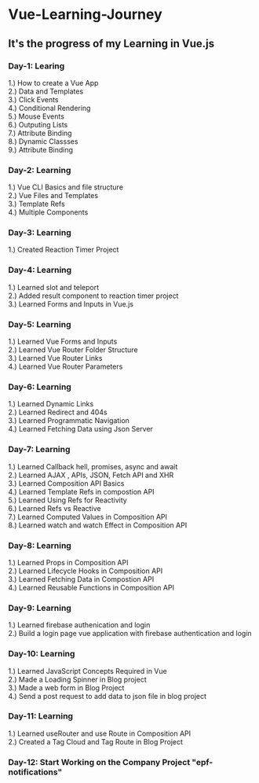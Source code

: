 # Vue-Learning-Journey
## It's the progress of my Learning in Vue.js
### Day-1: Learing
1.) How to create a Vue App\
2.) Data and Templates\
3.) Click Events\
4.) Conditional Rendering\
5.) Mouse Events\
6.) Outputing Lists\
7.) Attribute Binding\
8.) Dynamic Classses\
9.) Attribute Binding

### Day-2: Learning
1.) Vue CLI Basics and file structure\
2.) Vue Files and Templates\
3.) Template Refs \
4.) Multiple Components

### Day-3: Learning
1.) Created Reaction Timer Project

### Day-4: Learning
1.) Learned slot and teleport\
2.) Added result component to reaction timer project\
3.) Learned Forms and Inputs in Vue.js

### Day-5: Learning
1.) Learned Vue Forms and Inputs\
2.) Learned Vue Router Folder Structure\
3.) Learned Vue Router Links\
4.) Learned Vue Router Parameters

### Day-6: Learning
1.) Learned Dynamic Links\
2.) Learned Redirect and 404s\
3.) Learned Programmatic Navigation\
4.) Learned Fetching Data using Json Server

### Day-7: Learning
1.) Learned Callback hell, promises, async and await\
2.) Learned AJAX , APIs, JSON, Fetch API and XHR\
3.) Learned Composition API Basics\
4.) Learned Template Refs in compostion API\
5.) Learned Using Refs for Reactivity\
6.) Learned Refs vs Reactive\
7.) Learned Computed Values in Composition API\
8.) Learned watch and watch Effect in Composition API

### Day-8: Learning
1.) Learned Props in Composition API\
2.) Learned Lifecycle Hooks in Composition API\
3.) Learned Fetching Data in Compostion API\
4.) Learned Reusable Functions in Composition API

### Day-9: Learning
1.) Learned firebase authenication and login\
2.) Build a login page vue application with firebase authentication and login

### Day-10: Learning
1.) Learned JavaScript Concepts Required in Vue\
2.) Made a Loading Spinner in Blog project\
3.) Made a web form in Blog Project\
4.) Send a post request to add data to json file in blog project

### Day-11: Learning
1.) Learned useRouter and use Route in Composition API\
2.) Created a Tag Cloud and Tag Route in Blog Project

### Day-12: Start Working on the Company Project "epf-notifications"
